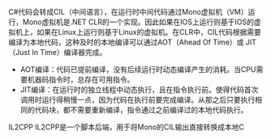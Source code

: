 C#代码会转成CIL（中间语言），在运行时中间代码通过Mono虚拟机（VM）运行，Mono虚拟机是.NET CLR的一个实现。因此如果在IOS上运行则基于IOS的虚拟机上，如果在Linux上运行则基于Linux的虚拟机。在CLR中，CIL代码根据需要编译为本地代码，这种及时的本地编译可以通过AOT（Ahead Of Time）或 JIT（Just In Time）编译器完成。
- AOT编译：代码已提前编译，没有后续运行时动态编译产生的消耗。当CPU需要机器码指令时，总存在可用指令。
- JIT编译：在运行时的独立线程中动态执行，且在指令执行前。使得代码首次调用时运行得稍慢一点，因为代码在执行前要完成编译。从那之后只要执行相同的代码块，都不需要重新编译，指令通过之前编译过的本地代码执行。

IL2CPP
IL2CPP是一个脚本后端，用于将Mono的CIL输出直接转换成本地C